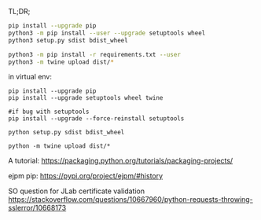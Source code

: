 TL;DR;   

```bash
pip install --upgrade pip
python3 -m pip install --user --upgrade setuptools wheel
python3 setup.py sdist bdist_wheel

python3 -m pip install -r requirements.txt --user
python3 -m twine upload dist/*
```

in virtual env:
``` 
pip install --upgrade pip
pip install --upgrade setuptools wheel twine

#if bug with setuptools
pip install --upgrade --force-reinstall setuptools

python setup.py sdist bdist_wheel

python -m twine upload dist/*
```


A tutorial:
https://packaging.python.org/tutorials/packaging-projects/

ejpm pip: https://pypi.org/project/ejpm/#history

SO question for JLab certificate validation
https://stackoverflow.com/questions/10667960/python-requests-throwing-sslerror/10668173



